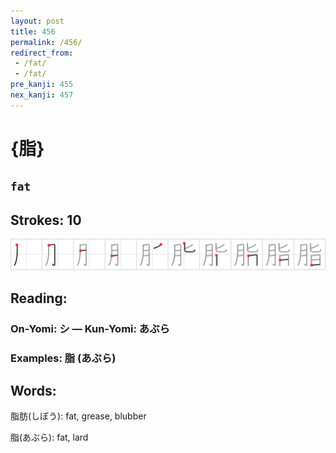 ```yaml
---
layout: post
title: 456
permalink: /456/
redirect_from:
 - /fat/
 - /fat/
pre_kanji: 455
nex_kanji: 457
---
```


# {脂}

## `fat`

## Strokes: 10

<div class="stroke"><img src="../images/E88482.png" /></div>

## Reading:

### On-Yomi: シ &mdash; Kun-Yomi: あぶら

### Examples: 脂 (あぶら)

## Words:

脂肪(しぼう): fat, grease, blubber

脂(あぶら): fat, lard
